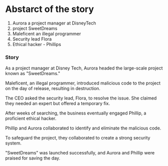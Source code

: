 # Abstarct of the story

1. Aurora a project manager at DisneyTech
2. project SweetDreams
3. Maleficent an illegal programmer 
4. Security lead Flora
5. Ethical hacker -  Phillips

### Story

As a project manager at Disney Tech, Aurora headed the large-scale project known as "SweetDreams."

Maleficent, an illegal programmer, introduced malicious code to the project on the day of release, resulting in destruction.

The CEO asked the security lead, Flora, to resolve the issue. She claimed they needed an expert but offered a temporary fix.

After weeks of searching, the business eventually engaged Phillip, a proficient ethical hacker.

Phillip and Aurora collaborated to identify and eliminate the malicious code.

To safeguard the project, they collaborated to create a strong security system.

"SweetDreams" was launched successfully, and Aurora and Phillip were praised for saving the day.

